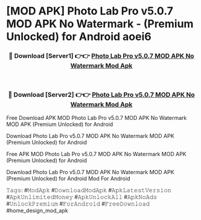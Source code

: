 # [MOD APK] Photo Lab Pro v5.0.7 MOD APK No Watermark - (Premium Unlocked) for Android aoei6



<div align="center">
<h3>🔴 Download [Server1] 👉👉 <a href="https://momento.my/?title=Photo_Lab_Pro_v5.0.7_MOD_APK_No_Watermark">Photo Lab Pro v5.0.7 MOD APK No Watermark Mod Apk</a></h3><br>

<h3>🔴 Download [Server2] 👉👉 <a href="https://momento.my/?title=Photo_Lab_Pro_v5.0.7_MOD_APK_No_Watermark">Photo Lab Pro v5.0.7 MOD APK No Watermark Mod Apk</a></h3>
</div>



Free Download APK MOD Photo Lab Pro v5.0.7 MOD APK No Watermark MOD APK (Premium Unlocked) for Android

Download Photo Lab Pro v5.0.7 MOD APK No Watermark MOD APK (Premium Unlocked) for Android

Free APK MOD Photo Lab Pro v5.0.7 MOD APK No Watermark MOD APK (Premium Unlocked) for Android

Download Photo Lab Pro v5.0.7 MOD APK No Watermark MOD APK (Premium Unlocked) for Android Mod For Android

𝚃𝚊𝚐𝚜: #𝙼𝚘𝚍𝙰𝚙𝚔 #𝙳𝚘𝚠𝚗𝚕𝚘𝚊𝚍𝙼𝚘𝚍𝙰𝚙𝚔 #𝙰𝚙𝚔𝙻𝚊𝚝𝚎𝚜𝚝𝚅𝚎𝚛𝚜𝚒𝚘𝚗 #𝙰𝚙𝚔𝚄𝚗𝚕𝚒𝚖𝚒𝚝𝚎𝚍𝙼𝚘𝚗𝚎𝚢 #𝙰𝚙𝚔𝚄𝚗𝚕𝚘𝚌𝚔𝙰𝚕𝚕 #𝙰𝚙𝚔𝙽𝚘𝙰𝚍𝚜 #𝚄𝚗𝚕𝚘𝚌𝚔𝙿𝚛𝚎𝚖𝚒𝚞𝚖 #𝙵𝚘𝚛𝙰𝚗𝚍𝚛𝚘𝚒𝚍 #𝙵𝚛𝚎𝚎𝙳𝚘𝚠𝚗𝚕𝚘𝚊𝚍 #home_design_mod_apk
